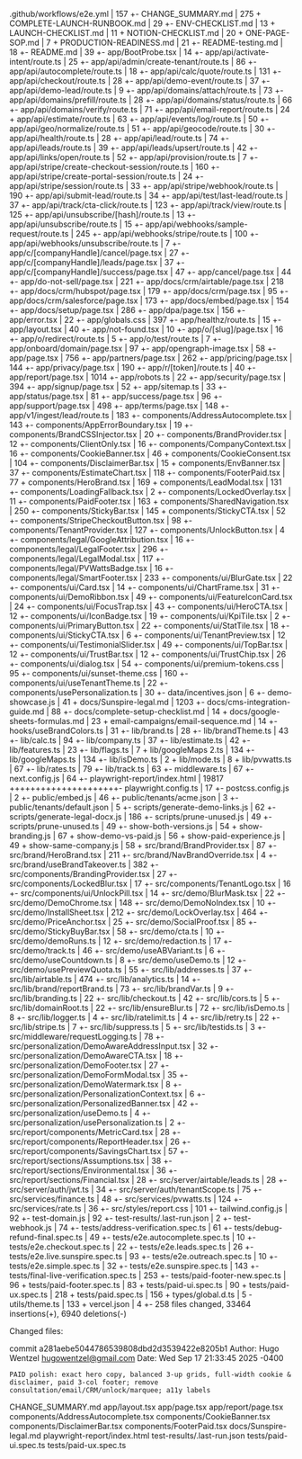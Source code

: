 .github/workflows/e2e.yml | 157 +-
CHANGE_SUMMARY.md | 275 +
COMPLETE-LAUNCH-RUNBOOK.md | 29 +-
ENV-CHECKLIST.md | 13 +
LAUNCH-CHECKLIST.md | 11 +
NOTION-CHECKLIST.md | 20 +
ONE-PAGE-SOP.md | 7 +
PRODUCTION-READINESS.md | 21 +-
README-testing.md | 18 +-
README.md | 39 +-
app/BootProbe.tsx | 14 +-
app/api/activate-intent/route.ts | 25 +-
app/api/admin/create-tenant/route.ts | 86 +-
app/api/autocomplete/route.ts | 18 +-
app/api/calc/quote/route.ts | 131 +-
app/api/checkout/route.ts | 28 +-
app/api/demo-event/route.ts | 37 +-
app/api/demo-lead/route.ts | 9 +-
app/api/domains/attach/route.ts | 73 +-
app/api/domains/prefill/route.ts | 28 +-
app/api/domains/status/route.ts | 66 +-
app/api/domains/verify/route.ts | 71 +-
app/api/email-report/route.ts | 24 +
app/api/estimate/route.ts | 63 +-
app/api/events/log/route.ts | 50 +-
app/api/geo/normalize/route.ts | 51 +-
app/api/geocode/route.ts | 30 +-
app/api/health/route.ts | 28 +-
app/api/lead/route.ts | 74 +-
app/api/leads/route.ts | 39 +-
app/api/leads/upsert/route.ts | 42 +-
app/api/links/open/route.ts | 52 +-
app/api/provision/route.ts | 7 +-
app/api/stripe/create-checkout-session/route.ts | 160 +-
app/api/stripe/create-portal-session/route.ts | 24 +-
app/api/stripe/session/route.ts | 33 +-
app/api/stripe/webhook/route.ts | 190 +-
app/api/submit-lead/route.ts | 34 +-
app/api/test/last-lead/route.ts | 37 +-
app/api/track/cta-click/route.ts | 123 +-
app/api/track/view/route.ts | 125 +-
app/api/unsubscribe/[hash]/route.ts | 13 +-
app/api/unsubscribe/route.ts | 15 +-
app/api/webhooks/sample-request/route.ts | 245 +-
app/api/webhooks/stripe/route.ts | 100 +-
app/api/webhooks/unsubscribe/route.ts | 7 +-
app/c/[companyHandle]/cancel/page.tsx | 27 +-
app/c/[companyHandle]/leads/page.tsx | 37 +-
app/c/[companyHandle]/success/page.tsx | 47 +-
app/cancel/page.tsx | 44 +-
app/do-not-sell/page.tsx | 221 +-
app/docs/crm/airtable/page.tsx | 218 +-
app/docs/crm/hubspot/page.tsx | 179 +-
app/docs/crm/page.tsx | 95 +-
app/docs/crm/salesforce/page.tsx | 173 +-
app/docs/embed/page.tsx | 154 +-
app/docs/setup/page.tsx | 286 +-
app/dpa/page.tsx | 156 +-
app/error.tsx | 22 +-
app/globals.css | 397 +-
app/healthz/route.ts | 15 +-
app/layout.tsx | 40 +-
app/not-found.tsx | 10 +-
app/o/[slug]/page.tsx | 16 +-
app/o/redirect/route.ts | 5 +-
app/o/test/route.ts | 7 +-
app/onboard/domain/page.tsx | 97 +-
app/opengraph-image.tsx | 58 +-
app/page.tsx | 756 +-
app/partners/page.tsx | 262 +-
app/pricing/page.tsx | 144 +-
app/privacy/page.tsx | 190 +-
app/r/[token]/route.ts | 40 +-
app/report/page.tsx | 1014 +-
app/robots.ts | 22 +-
app/security/page.tsx | 394 +-
app/signup/page.tsx | 52 +-
app/sitemap.ts | 33 +-
app/status/page.tsx | 81 +-
app/success/page.tsx | 96 +-
app/support/page.tsx | 498 +-
app/terms/page.tsx | 148 +-
app/v1/ingest/lead/route.ts | 183 +-
components/AddressAutocomplete.tsx | 143 +-
components/AppErrorBoundary.tsx | 19 +-
components/BrandCSSInjector.tsx | 20 +-
components/BrandProvider.tsx | 12 +-
components/ClientOnly.tsx | 16 +-
components/CompanyContext.tsx | 16 +-
components/CookieBanner.tsx | 46 +
components/CookieConsent.tsx | 104 +-
components/DisclaimerBar.tsx | 15 +
components/EnvBanner.tsx | 37 +-
components/EstimateChart.tsx | 118 +-
components/FooterPaid.tsx | 77 +
components/HeroBrand.tsx | 169 +
components/LeadModal.tsx | 131 +-
components/LoadingFallback.tsx | 2 +-
components/LockedOverlay.tsx | 11 +-
components/PaidFooter.tsx | 163 +
components/SharedNavigation.tsx | 250 +-
components/StickyBar.tsx | 145 +
components/StickyCTA.tsx | 52 +-
components/StripeCheckoutButton.tsx | 98 +-
components/TenantProvider.tsx | 127 +-
components/UnlockButton.tsx | 4 +-
components/legal/GoogleAttribution.tsx | 16 +-
components/legal/LegalFooter.tsx | 296 +-
components/legal/LegalModal.tsx | 117 +-
components/legal/PVWattsBadge.tsx | 16 +-
components/legal/SmartFooter.tsx | 233 +-
components/ui/BlurGate.tsx | 22 +-
components/ui/Card.tsx | 14 +-
components/ui/ChartFrame.tsx | 31 +-
components/ui/DemoRibbon.tsx | 49 +-
components/ui/FeatureIconCard.tsx | 24 +-
components/ui/FocusTrap.tsx | 43 +-
components/ui/HeroCTA.tsx | 12 +-
components/ui/IconBadge.tsx | 19 +-
components/ui/KpiTile.tsx | 2 +-
components/ui/PrimaryButton.tsx | 22 +-
components/ui/StatTile.tsx | 18 +-
components/ui/StickyCTA.tsx | 6 +-
components/ui/TenantPreview.tsx | 12 +-
components/ui/TestimonialSlider.tsx | 49 +-
components/ui/TopBar.tsx | 12 +-
components/ui/TrustBar.tsx | 12 +-
components/ui/TrustChip.tsx | 26 +-
components/ui/dialog.tsx | 54 +-
components/ui/premium-tokens.css | 95 +-
components/ui/sunset-theme.css | 160 +-
components/ui/useTenantTheme.ts | 22 +-
components/usePersonalization.ts | 30 +-
data/incentives.json | 6 +-
demo-showcase.js | 41 +
docs/Sunspire-legal.md | 1203 +-
docs/cms-integration-guide.md | 88 +-
docs/complete-setup-checklist.md | 14 +
docs/google-sheets-formulas.md | 23 +
email-campaigns/email-sequence.md | 14 +-
hooks/useBrandColors.ts | 31 +-
lib/brand.ts | 28 +-
lib/brandTheme.ts | 43 +-
lib/calc.ts | 94 +-
lib/company.ts | 37 +-
lib/estimate.ts | 42 +-
lib/features.ts | 23 +-
lib/flags.ts | 7 +
lib/googleMaps 2.ts | 134 +-
lib/googleMaps.ts | 134 +-
lib/isDemo.ts | 2 +
lib/mode.ts | 8 +
lib/pvwatts.ts | 67 +-
lib/rates.ts | 79 +-
lib/track.ts | 63 +-
middleware.ts | 67 +-
next.config.js | 64 +-
playwright-report/index.html | 19817 +++++++++++++++++++++-
playwright.config.ts | 17 +-
postcss.config.js | 2 +-
public/embed.js | 46 +-
public/tenants/acme.json | 3 +-
public/tenants/default.json | 5 +-
scripts/generate-demo-links.js | 62 +-
scripts/generate-legal-docx.js | 186 +-
scripts/prune-unused.js | 49 +-
scripts/prune-unused.ts | 49 +-
show-both-versions.js | 54 +
show-branding.js | 67 +
show-demo-vs-paid.js | 56 +
show-paid-experience.js | 49 +
show-same-company.js | 58 +
src/brand/BrandProvider.tsx | 87 +-
src/brand/HeroBrand.tsx | 211 +-
src/brand/NavBrandOverride.tsx | 4 +-
src/brand/useBrandTakeover.ts | 382 +-
src/components/BrandingProvider.tsx | 27 +-
src/components/LockedBlur.tsx | 17 +-
src/components/TenantLogo.tsx | 16 +-
src/components/ui/UnlockPill.tsx | 14 +-
src/demo/BlurMask.tsx | 22 +-
src/demo/DemoChrome.tsx | 148 +-
src/demo/DemoNoIndex.tsx | 10 +-
src/demo/InstallSheet.tsx | 212 +-
src/demo/LockOverlay.tsx | 464 +-
src/demo/PriceAnchor.tsx | 25 +-
src/demo/SocialProof.tsx | 85 +-
src/demo/StickyBuyBar.tsx | 58 +-
src/demo/cta.ts | 10 +-
src/demo/demoRuns.ts | 12 +-
src/demo/redaction.ts | 17 +-
src/demo/track.ts | 46 +-
src/demo/useABVariant.ts | 6 +-
src/demo/useCountdown.ts | 8 +-
src/demo/useDemo.ts | 12 +-
src/demo/usePreviewQuota.ts | 55 +-
src/lib/addresses.ts | 37 +-
src/lib/airtable.ts | 474 +-
src/lib/analytics.ts | 14 +-
src/lib/brand/reportBrand.ts | 73 +-
src/lib/brandVar.ts | 9 +-
src/lib/branding.ts | 22 +-
src/lib/checkout.ts | 42 +-
src/lib/cors.ts | 5 +-
src/lib/domainRoot.ts | 22 +-
src/lib/ensureBlur.ts | 72 +-
src/lib/isDemo.ts | 8 +-
src/lib/logger.ts | 4 +-
src/lib/ratelimit.ts | 4 +-
src/lib/retry.ts | 22 +-
src/lib/stripe.ts | 7 +-
src/lib/suppress.ts | 5 +-
src/lib/testids.ts | 3 +-
src/middleware/requestLogging.ts | 78 +-
src/personalization/DemoAwareAddressInput.tsx | 32 +-
src/personalization/DemoAwareCTA.tsx | 18 +-
src/personalization/DemoFooter.tsx | 27 +-
src/personalization/DemoFormModal.tsx | 35 +-
src/personalization/DemoWatermark.tsx | 8 +-
src/personalization/PersonalizationContext.tsx | 6 +-
src/personalization/PersonalizedBanner.tsx | 42 +-
src/personalization/useDemo.ts | 4 +-
src/personalization/usePersonalization.ts | 2 +-
src/report/components/MetricCard.tsx | 28 +-
src/report/components/ReportHeader.tsx | 26 +-
src/report/components/SavingsChart.tsx | 57 +-
src/report/sections/Assumptions.tsx | 38 +-
src/report/sections/Environmental.tsx | 36 +-
src/report/sections/Financial.tsx | 28 +-
src/server/airtable/leads.ts | 28 +-
src/server/auth/jwt.ts | 34 +-
src/server/auth/tenantScope.ts | 75 +-
src/services/finance.ts | 48 +-
src/services/pvwatts.ts | 124 +-
src/services/rate.ts | 36 +-
src/styles/report.css | 101 +-
tailwind.config.js | 92 +-
test-domain.js | 92 +-
test-results/.last-run.json | 2 +-
test-webhook.js | 74 +-
tests/address-verification.spec.ts | 61 +-
tests/debug-refund-final.spec.ts | 49 +-
tests/e2e.autocomplete.spec.ts | 10 +-
tests/e2e.checkout.spec.ts | 22 +-
tests/e2e.leads.spec.ts | 26 +-
tests/e2e.live.sunspire.spec.ts | 93 +-
tests/e2e.outreach.spec.ts | 10 +-
tests/e2e.simple.spec.ts | 32 +-
tests/e2e.sunspire.spec.ts | 143 +-
tests/final-live-verification.spec.ts | 253 +-
tests/paid-footer-new.spec.ts | 96 +
tests/paid-footer.spec.ts | 83 +
tests/paid-ui.spec.ts | 90 +
tests/paid-ux.spec.ts | 218 +
tests/paid.spec.ts | 156 +
types/global.d.ts | 5 -
utils/theme.ts | 133 +
vercel.json | 4 +-
258 files changed, 33464 insertions(+), 6940 deletions(-)

Changed files:

commit a281aebe5044786539808dbd2d3539422e8205b1
Author: Hugo Wentzel <hugowentzel@gmail.com>
Date: Wed Sep 17 21:33:45 2025 -0400

    PAID polish: exact hero copy, balanced 3-up grids, full-width cookie & disclaimer, paid 3-col footer; remove consultation/email/CRM/unlock/marquee; a11y labels

CHANGE_SUMMARY.md
app/layout.tsx
app/page.tsx
app/report/page.tsx
components/AddressAutocomplete.tsx
components/CookieBanner.tsx
components/DisclaimerBar.tsx
components/FooterPaid.tsx
docs/Sunspire-legal.md
playwright-report/index.html
test-results/.last-run.json
tests/paid-ui.spec.ts
tests/paid-ux.spec.ts
